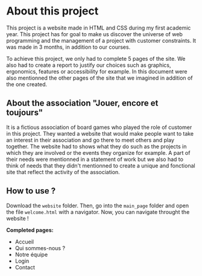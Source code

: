 # About this project

This project is a website made in HTML and CSS during my first academic year. This project has for goal to make us discover the universe of web programming and the management of a project with customer constraints. It was made in 3 months, in addition to our courses.

To achieve this project, we only had to complete 5 pages of the site. We also had to create a report to justify our choices such as graphics, ergonomics, features or accessibility for example. In this document were also mentionned the other pages of the site that we imagined in addition of the one created.

## About the association "Jouer, encore et toujours"

It is a fictious association of board games who played the role of customer in this project. They wanted a website that would make people want to take an interest in their association and go there to meet others and play together. The website had to shows what they do such as the projects in which they are involved or the events they organize for example. A part of their needs were mentionned in a statement of work but we also had to think of needs that they didn't mentionned to create a unique and fonctional site that reflect the activity of the association.

## How to use ?

Download the `website` folder. Then, go into the `main_page` folder and open the file `welcome.html` with a navigator. Now, you can navigate throught the website !

**Completed pages:**
* Accueil
* Qui sommes-nous ?
* Notre équipe
* Login
* Contact
